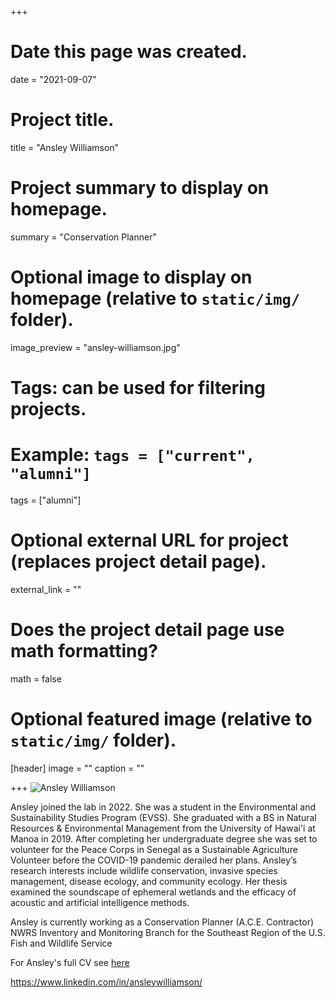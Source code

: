 +++
# Date this page was created.
date = "2021-09-07"

# Project title.
title = "Ansley Williamson"

# Project summary to display on homepage.
summary = "Conservation Planner"

# Optional image to display on homepage (relative to `static/img/` folder).
image_preview = "ansley-williamson.jpg"

# Tags: can be used for filtering projects.
# Example: `tags = ["current", "alumni"]`
tags = ["alumni"]

# Optional external URL for project (replaces project detail page).
external_link = ""

# Does the project detail page use math formatting?
math = false

# Optional featured image (relative to `static/img/` folder).
[header]
image = ""
caption = ""

+++
![Ansley Williamson](/img/ansley-williamson.jpg)

Ansley joined the lab in 2022. She was a student in the Environmental and
Sustainability Studies Program (EVSS). She graduated with a BS in Natural
Resources & Environmental Management from the University of Hawai'i at Manoa in
2019. After completing her undergraduate degree she was set to volunteer for the
Peace Corps in Senegal as a Sustainable Agriculture Volunteer before the
COVID-19 pandemic derailed her plans. Ansley’s research interests include
wildlife conservation, invasive species management, disease ecology, and
community ecology. Her thesis examined the soundscape of ephemeral
wetlands and the efficacy of acoustic and artificial intelligence methods.

Ansley is currently working as a Conservation Planner (A.C.E. Contractor) NWRS
Inventory and Monitoring Branch for the Southeast Region of the U.S. Fish and
Wildlife Service

For Ansley's full CV see [here](/files/williamson-CV.pdf)

https://www.linkedin.com/in/ansleywilliamson/
